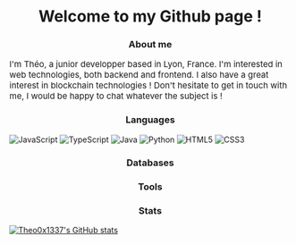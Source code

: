 <h1 align="center">Welcome to my Github page !</h1>

<h3 align="center"> About me </h3>
  
<p style="font-size:15px">I'm Théo, a junior developper based in Lyon, France. I'm interested in web technologies, both backend and frontend. I also have a great interest in blockchain technologies ! Don't hesitate to get in touch with me, I would be happy to chat whatever the subject is !<p>
  
<h3 align="center"> Languages </h3>

![JavaScript](https://img.shields.io/badge/javascript-%23323330.svg?style=for-the-badge&logo=javascript&logoColor=%23F7DF1E)
![TypeScript](https://img.shields.io/badge/typescript-%23007ACC.svg?style=for-the-badge&logo=typescript&logoColor=white)
![Java](https://img.shields.io/badge/java-%23ED8B00.svg?style=for-the-badge&logo=java&logoColor=white)
![Python](https://img.shields.io/badge/python-3670A0?style=for-the-badge&logo=python&logoColor=ffdd54)
![HTML5](https://img.shields.io/badge/html5-%23E34F26.svg?style=for-the-badge&logo=html5&logoColor=white)
![CSS3](https://img.shields.io/badge/css3-%231572B6.svg?style=for-the-badge&logo=css3&logoColor=white)

<h3 align="center"> Databases </h3>

<h3 align="center"> Tools </h3>

<h3 align="center"> Stats </h3>

[![Theo0x1337's GitHub stats](https://github-readme-stats.vercel.app/api?username=Theo0x1337)](https://github.com/anuraghazra/github-readme-stats)
